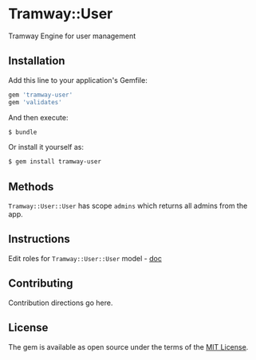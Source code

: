 # Tramway::User
Tramway Engine for user management

## Installation
Add this line to your application's Gemfile:

```ruby
gem 'tramway-user'
gem 'validates'
```

And then execute:
```bash
$ bundle
```

Or install it yourself as:
```bash
$ gem install tramway-user
```

## Methods

`Tramway::User::User` has scope `admins` which returns all admins from the app.

## Instructions

Edit roles for `Tramway::User::User` model - [doc](https://github.com/ulmic/tramway-dev/tree/develop/tramway#if-you-want-to-edit-roles-to-the-tramwayuseruser-class)

## Contributing
Contribution directions go here.

## License
The gem is available as open source under the terms of the [MIT License](http://opensource.org/licenses/MIT).
